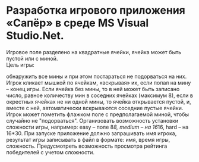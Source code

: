 # Разработка игрового приложения «Сапёр» в среде MS Visual Studio.Net.  

Игровое поле разделено на квадратные ячейки, ячейка может быть пустой или с миной.  
Цель игры:  

обнаружить все мины и при этом постараться не подорваться на них. Игрок кликает мышкой
по ячейкам, «вскрывая» их, если попал на мину – конец игры. Если ячейка без мины, то в
ней может быть записано число, равное количеству мин в соседних ячейках (максимум 8),
если в окрестных ячейках не ни одной мины, то ячейка открывается пустой, и, вместе с
ней, автоматически вскрываются соседние пустые ячейки. Игрок может пометить флажком
поле с предполагаемой миной, чтобы случайно не "подорваться". Организовать возможность
установки сложности игры, например: easy – поле 8*8, medium – на 16*16, hard – на
16*30. При запуске приложение должно запрашивать имя игрока, результат игры
записывать в файл в формате: имя, время игры, сложность. Предусмотреть возможность
просмотра рейтинга победителей с учетом сложности. 
